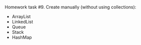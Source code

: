 Homework task #9.
Create manually (without using collections):
- ArrayList
- LinkedList
- Queue
- Stack
- HashMap
